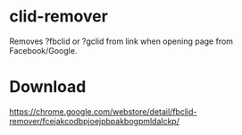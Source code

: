 # clid-remover
Removes ?fbclid or ?gclid from link when opening page from Facebook/Google.

# Download
https://chrome.google.com/webstore/detail/fbclid-remover/fcejakcodbpjoejpbpakbogpmldalckp/
